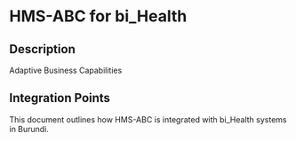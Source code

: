 # HMS-ABC for bi_Health

## Description

Adaptive Business Capabilities

## Integration Points

This document outlines how HMS-ABC is integrated with bi_Health systems in Burundi.

